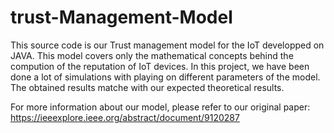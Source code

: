 # trust-Management-Model
This source code is our Trust management model for the IoT developped on JAVA. 
This model covers only the mathematical concepts behind the compution of the reputation of IoT devices. In this project, we have been done a lot of simulations with playing on different parameters of the model. The obtained results matche with our expected theoretical results. 
 
For more information about our model, please refer to our original paper: https://ieeexplore.ieee.org/abstract/document/9120287
